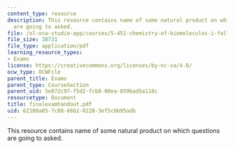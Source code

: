 ```yaml
---
content_type: resource
description: This resource contains name of some natural product on which questions
  are going to asked.
file: /ol-ocw-studio-app/courses/5-451-chemistry-of-biomolecules-i-fall-2005/62180a057c8866b202283ef5c6b95adb_finalexamhandout.pdf
file_size: 38731
file_type: application/pdf
learning_resource_types:
- Exams
license: https://creativecommons.org/licenses/by-nc-sa/4.0/
ocw_type: OCWFile
parent_title: Exams
parent_type: CourseSection
parent_uid: 5e872c97-f5d2-fcb8-00ea-859bad5a118c
resourcetype: Document
title: finalexamhandout.pdf
uid: 62180a05-7c88-66b2-0228-3ef5c6b95adb
---
```

This resource contains name of some natural product on which questions are going to asked.